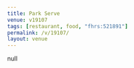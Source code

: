 ```yaml
---
title: Park Serve
venue: v19107
tags: [restaurant, food, "fhrs:521891"]
permalink: /v/19107/
layout: venue
---
```

null